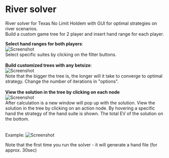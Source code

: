 # River solver
River solver for Texas No Limit Holdem with GUI for optimal strategies on river scenarios.
<br>
Build a custom game tree for 2 player and insert hand range for each player.
<br>

<b>Select hand ranges for both players</b>:
<br>
<img src="https://github.com/papeta/River-solver/blob/master/shoots/RangeSelect.png" alt="Screenshot"/>
<br>
Select specific suites by clicking on the filter buttons. 
<br>
<br>
<b>Build customized trees with any betsize</b>: 
<br>
<img src="https://github.com/papeta/River-solver/blob/master/shoots/TreeBuild.png" alt="Screenshot"/>
<br>
Note that the bigger the tree is, the longer will it take to converge to optimal strategy. Change the number of iterations in "options". 
<br>
<br>
<b>View the solution in the tree by clicking on each node</b>
<br>
<img src="https://github.com/papeta/River-solver/blob/master/shoots/ResultView.png" alt="Screenshot"/>
<br>
After calculation is a new window will pop up with the solution. View the solution in the tree by clicking on an action node. By hovering a specific hand the strategy of the hand suite is shown. The total EV of the solution on the bottom. 
<br>
<br>
<br>
Example:
<img src="http://g.recordit.co/WIjmanNDs3.gif" alt="Screenshot"/>

Note that the first time you run the solver - it will generate a hand file (for approx. 30sec)
